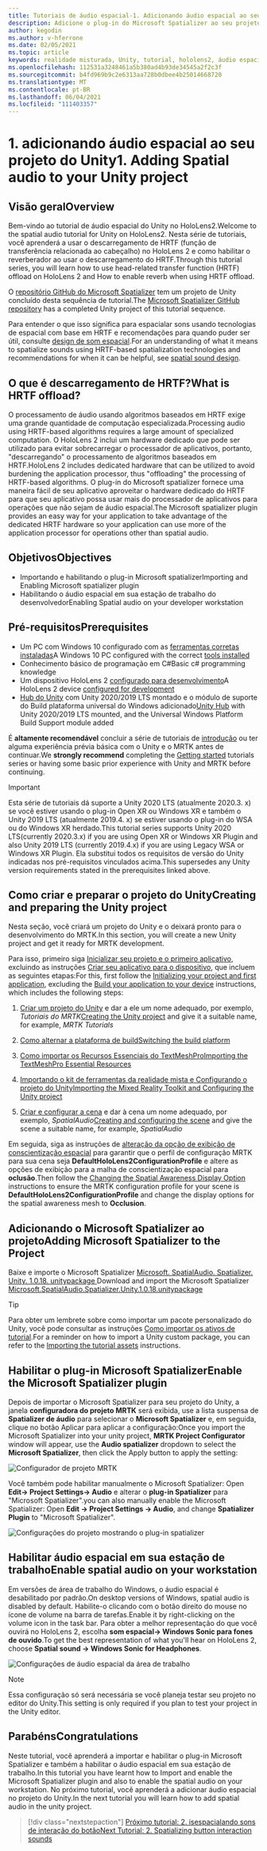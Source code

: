 ```yaml
---
title: Tutoriais de áudio espacial-1. Adicionando áudio espacial ao seu projeto
description: Adicione o plug-in do Microsoft Spatializer ao seu projeto do Unity para acessar o descarregamento de hardware do HoloLens 2 HRTF.
author: kegodin
ms.author: v-hferrone
ms.date: 02/05/2021
ms.topic: article
keywords: realidade misturada, Unity, tutorial, hololens2, áudio espacial, MRTK, kit de ferramentas de realidade mista, UWP, Windows 10, HRTF, função de transferência relacionada ao cabeçalho, reverberação, Microsoft Spatializer
ms.openlocfilehash: 112531a3248461a5b380ad4b93de34545a2f2c3f
ms.sourcegitcommit: b4fd969b9c2e6313aa728b0dbee4b25014668720
ms.translationtype: MT
ms.contentlocale: pt-BR
ms.lasthandoff: 06/04/2021
ms.locfileid: "111403357"
---
```

# <a name="1-adding-spatial-audio-to-your-unity-project"></a><span data-ttu-id="36c77-105">1. adicionando áudio espacial ao seu projeto do Unity</span><span class="sxs-lookup"><span data-stu-id="36c77-105">1. Adding Spatial audio to your Unity project</span></span>

## <a name="overview"></a><span data-ttu-id="36c77-106">Visão geral</span><span class="sxs-lookup"><span data-stu-id="36c77-106">Overview</span></span>

<span data-ttu-id="36c77-107">Bem-vindo ao tutorial de áudio espacial do Unity no HoloLens2.</span><span class="sxs-lookup"><span data-stu-id="36c77-107">Welcome to the spatial audio tutorial for Unity on HoloLens2.</span></span> <span data-ttu-id="36c77-108">Nesta série de tutoriais, você aprenderá a usar o descarregamento de HRTF (função de transferência relacionada ao cabeçalho) no HoloLens 2 e como habilitar o reverberador ao usar o descarregamento do HRTF.</span><span class="sxs-lookup"><span data-stu-id="36c77-108">Through this tutorial series, you will learn how to use head-related transfer function (HRTF) offload on HoloLens 2 and How to enable reverb when using HRTF offload.</span></span>

<span data-ttu-id="36c77-109">O [repositório GitHub do Microsoft Spatializer](https://github.com/microsoft/spatialaudio-unity) tem um projeto de Unity concluído desta sequência de tutorial.</span><span class="sxs-lookup"><span data-stu-id="36c77-109">The [Microsoft Spatializer GitHub repository](https://github.com/microsoft/spatialaudio-unity) has a completed Unity project of this tutorial sequence.</span></span>

<span data-ttu-id="36c77-110">Para entender o que isso significa para espacialar sons usando tecnologias de espacial com base em HRTF e recomendações para quando puder ser útil, consulte [design de som espacial](/windows/mixed-reality/spatial-sound-design).</span><span class="sxs-lookup"><span data-stu-id="36c77-110">For an understanding of what it means to spatialize sounds using HRTF-based spatialization technologies and recommendations for when it can be helpful, see [spatial sound design](/windows/mixed-reality/spatial-sound-design).</span></span>

## <a name="what-is-hrtf-offload"></a><span data-ttu-id="36c77-111">O que é descarregamento de HRTF?</span><span class="sxs-lookup"><span data-stu-id="36c77-111">What is HRTF offload?</span></span>

<span data-ttu-id="36c77-112">O processamento de áudio usando algoritmos baseados em HRTF exige uma grande quantidade de computação especializada.</span><span class="sxs-lookup"><span data-stu-id="36c77-112">Processing audio using HRTF-based algorithms requires a large amount of specialized computation.</span></span> <span data-ttu-id="36c77-113">O HoloLens 2 inclui um hardware dedicado que pode ser utilizado para evitar sobrecarregar o processador de aplicativos, portanto, "descarregando" o processamento de algoritmos baseados em HRTF.</span><span class="sxs-lookup"><span data-stu-id="36c77-113">HoloLens 2 includes dedicated hardware that can be utilized to avoid burdening the application processor, thus "offloading" the processing of HRTF-based algorithms.</span></span>  <span data-ttu-id="36c77-114">O plug-in do Microsoft spatializer fornece uma maneira fácil de seu aplicativo aproveitar o hardware dedicado do HRTF para que seu aplicativo possa usar mais do processador de aplicativos para operações que não sejam de áudio espacial.</span><span class="sxs-lookup"><span data-stu-id="36c77-114">The Microsoft spatializer plugin provides an easy way for your application to take advantage of the dedicated HRTF hardware so your application can use more of the application processor for operations other than spatial audio.</span></span>

## <a name="objectives"></a><span data-ttu-id="36c77-115">Objetivos</span><span class="sxs-lookup"><span data-stu-id="36c77-115">Objectives</span></span>

* <span data-ttu-id="36c77-116">Importando e habilitando o plug-in Microsoft spatializer</span><span class="sxs-lookup"><span data-stu-id="36c77-116">Importing and Enabling Microsoft spatializer plugin</span></span>
* <span data-ttu-id="36c77-117">Habilitando o áudio espacial em sua estação de trabalho do desenvolvedor</span><span class="sxs-lookup"><span data-stu-id="36c77-117">Enabling Spatial audio on your developer workstation</span></span>

## <a name="prerequisites"></a><span data-ttu-id="36c77-118">Pré-requisitos</span><span class="sxs-lookup"><span data-stu-id="36c77-118">Prerequisites</span></span>

* <span data-ttu-id="36c77-119">Um PC com Windows 10 configurado com as [ferramentas corretas instaladas](../../install-the-tools.md)</span><span class="sxs-lookup"><span data-stu-id="36c77-119">A Windows 10 PC configured with the correct [tools installed](../../install-the-tools.md)</span></span>
* <span data-ttu-id="36c77-120">Conhecimento básico de programação em C#</span><span class="sxs-lookup"><span data-stu-id="36c77-120">Basic c# programming knowledge</span></span>
* <span data-ttu-id="36c77-121">Um dispositivo HoloLens 2 [configurado para desenvolvimento](../../platform-capabilities-and-apis/using-visual-studio.md#enabling-developer-mode)</span><span class="sxs-lookup"><span data-stu-id="36c77-121">A HoloLens 2 device [configured for development](../../platform-capabilities-and-apis/using-visual-studio.md#enabling-developer-mode)</span></span>
* <span data-ttu-id="36c77-122"><a href="https://docs.unity3d.com/Manual/GettingStartedInstallingHub.html" target="_blank">Hub do Unity</a> com Unity 2020/2019 LTS montado e o módulo de suporte do Build plataforma universal do Windows adicionado</span><span class="sxs-lookup"><span data-stu-id="36c77-122"><a href="https://docs.unity3d.com/Manual/GettingStartedInstallingHub.html" target="_blank">Unity Hub</a> with Unity 2020/2019 LTS mounted, and the Universal Windows Platform Build Support module added</span></span>

<span data-ttu-id="36c77-123">É **altamente recomendável** concluir a série de tutoriais de [introdução](mr-learning-base-01.md) ou ter alguma experiência prévia básica com o Unity e o MRTK antes de continuar.</span><span class="sxs-lookup"><span data-stu-id="36c77-123">We **strongly recommend** completing the [Getting started](mr-learning-base-01.md) tutorials series or having some basic prior experience with Unity and MRTK before continuing.</span></span>

> [!Important]
> <span data-ttu-id="36c77-124">Esta série de tutoriais dá suporte a Unity 2020 LTS (atualmente 2020.3. x) se você estiver usando o plug-in Open XR ou Windows XR e também o Unity 2019 LTS (atualmente 2019.4. x) se estiver usando o plug-in do WSA ou do Windows XR herdado.</span><span class="sxs-lookup"><span data-stu-id="36c77-124">This tutorial series supports Unity 2020 LTS(currently 2020.3.x) if you are using Open XR or Windows XR Plugin and also Unity 2019 LTS (currently 2019.4.x) if you are using Legacy WSA or Windows XR Plugin.</span></span> <span data-ttu-id="36c77-125">Ela substitui todos os requisitos de versão do Unity indicadas nos pré-requisitos vinculados acima.</span><span class="sxs-lookup"><span data-stu-id="36c77-125">This supersedes any Unity version requirements stated in the prerequisites linked above.</span></span>

## <a name="creating-and-preparing-the-unity-project"></a><span data-ttu-id="36c77-126">Como criar e preparar o projeto do Unity</span><span class="sxs-lookup"><span data-stu-id="36c77-126">Creating and preparing the Unity project</span></span>

<span data-ttu-id="36c77-127">Nesta seção, você criará um projeto do Unity e o deixará pronto para o desenvolvimento do MRTK.</span><span class="sxs-lookup"><span data-stu-id="36c77-127">In this section, you will create a new Unity project and get it ready for MRTK development.</span></span>

<span data-ttu-id="36c77-128">Para isso, primeiro siga [Inicializar seu projeto e o primeiro aplicativo](mr-learning-base-02.md), excluindo as instruções [Criar seu aplicativo para o dispositivo](mr-learning-base-02.md#building-your-application-to-your-hololens-2), que incluem as seguintes etapas:</span><span class="sxs-lookup"><span data-stu-id="36c77-128">For this, first follow the [Initializing your project and first application](mr-learning-base-02.md), excluding the [Build your application to your device](mr-learning-base-02.md#building-your-application-to-your-hololens-2) instructions, which includes the following steps:</span></span>

1. <span data-ttu-id="36c77-129">[Criar um projeto do Unity](mr-learning-base-02.md#creating-the-unity-project) e dar a ele um nome adequado, por exemplo, *Tutoriais do MRTK*</span><span class="sxs-lookup"><span data-stu-id="36c77-129">[Creating the Unity project](mr-learning-base-02.md#creating-the-unity-project) and give it a suitable name, for example, *MRTK Tutorials*</span></span>

1. [<span data-ttu-id="36c77-130">Como alternar a plataforma de build</span><span class="sxs-lookup"><span data-stu-id="36c77-130">Switching the build platform</span></span>](mr-learning-base-02.md#configuring-the-unity-project)

1. [<span data-ttu-id="36c77-131">Como importar os Recursos Essenciais do TextMeshPro</span><span class="sxs-lookup"><span data-stu-id="36c77-131">Importing the TextMeshPro Essential Resources</span></span>](mr-learning-base-02.md#importing-the-textmeshpro-essential-resources)

1. [<span data-ttu-id="36c77-132">Importando o kit de ferramentas da realidade mista e Configurando o projeto do Unity</span><span class="sxs-lookup"><span data-stu-id="36c77-132">Importing the Mixed Reality Toolkit and Configuring the Unity project</span></span>](mr-learning-base-02.md#importing-the-mixed-reality-toolkit-and-configuring-the-unity-project)

1. <span data-ttu-id="36c77-133">[Criar e configurar a cena](mr-learning-base-02.md#creating-the-scene-and-configuring-mrtk) e dar à cena um nome adequado, por exemplo, *SpatialAudio*</span><span class="sxs-lookup"><span data-stu-id="36c77-133">[Creating and configuring the scene](mr-learning-base-02.md#creating-the-scene-and-configuring-mrtk) and give the scene a suitable name, for example, *SpatialAudio*</span></span>

<span data-ttu-id="36c77-134">Em seguida, siga as instruções de [alteração da opção de exibição de conscientização espacial](mr-learning-base-03.md#changing-the-spatial-awareness-display-option) para garantir que o perfil de configuração MRTK para sua cena seja **DefaultHoloLens2ConfigurationProfile** e altere as opções de exibição para a malha de conscientização espacial para **oclusão**.</span><span class="sxs-lookup"><span data-stu-id="36c77-134">Then follow the [Changing the Spatial Awareness Display Option](mr-learning-base-03.md#changing-the-spatial-awareness-display-option) instructions to ensure the MRTK configuration profile for your scene is **DefaultHoloLens2ConfigurationProfile** and change the display options for the spatial awareness mesh to **Occlusion**.</span></span>

## <a name="adding-microsoft-spatializer-to-the-project"></a><span data-ttu-id="36c77-135">Adicionando o Microsoft Spatializer ao projeto</span><span class="sxs-lookup"><span data-stu-id="36c77-135">Adding Microsoft Spatializer to the Project</span></span>

<span data-ttu-id="36c77-136">Baixe e importe o Microsoft Spatializer  <a href="https://github.com/microsoft/spatialaudio-unity/releases/download/v1.0.18/Microsoft.SpatialAudio.Spatializer.Unity.1.0.18.unitypackage" target="_blank">Microsoft. SpatialAudio. Spatializer. Unity. 1.0.18. unitypackage </a></span><span class="sxs-lookup"><span data-stu-id="36c77-136">Download and import the Microsoft Spatializer  <a href="https://github.com/microsoft/spatialaudio-unity/releases/download/v1.0.18/Microsoft.SpatialAudio.Spatializer.Unity.1.0.18.unitypackage" target="_blank">Microsoft.SpatialAudio.Spatializer.Unity.1.0.18.unitypackage </a></span></span>

>[!TIP]
> <span data-ttu-id="36c77-137">Para obter um lembrete sobre como importar um pacote personalizado do Unity, você pode consultar as instruções [Como importar os ativos de tutorial](mr-learning-base-02.md#importing-the-tutorial-assets).</span><span class="sxs-lookup"><span data-stu-id="36c77-137">For a reminder on how to import a Unity custom package, you can refer to the [Importing the tutorial assets](mr-learning-base-02.md#importing-the-tutorial-assets) instructions.</span></span>

## <a name="enable-the-microsoft-spatializer-plugin"></a><span data-ttu-id="36c77-138">Habilitar o plug-in Microsoft Spatializer</span><span class="sxs-lookup"><span data-stu-id="36c77-138">Enable the Microsoft Spatializer plugin</span></span>

<span data-ttu-id="36c77-139">Depois de importar o Microsoft Spatializer para seu projeto do Unity, a janela **configuradora do projeto MRTK** será exibida, use a lista suspensa de **Spatializer de áudio** para selecionar o **Microsoft Spatializer** e, em seguida, clique no botão Aplicar para aplicar a configuração:</span><span class="sxs-lookup"><span data-stu-id="36c77-139">Once you import the Microsoft Spatializer into your unity project, **MRTK Project Configurator** window will appear, use the **Audio spatializer** dropdown to select the **Microsoft Spatializer**, then click the Apply button to apply the setting:</span></span>

![Configurador de projeto MRTK](images/spatial-audio/spatial-audio-01-section3-step1-1.PNG)

<span data-ttu-id="36c77-141">Você também pode habilitar manualmente o Microsoft Spatializer: Open **Edit-> Project Settings-> Audio** e alterar o **plug-in Spatializer** para "Microsoft Spatializer".</span><span class="sxs-lookup"><span data-stu-id="36c77-141">you can also manually enable the Microsoft Spatializer: Open **Edit -> Project Settings -> Audio**, and change **Spatializer Plugin** to "Microsoft Spatializer".</span></span>

![Configurações do projeto mostrando o plug-in spatializer](images/spatial-audio/spatial-audio-01-section3-step1-2.PNG)

## <a name="enable-spatial-audio-on-your-workstation"></a><span data-ttu-id="36c77-143">Habilitar áudio espacial em sua estação de trabalho</span><span class="sxs-lookup"><span data-stu-id="36c77-143">Enable spatial audio on your workstation</span></span>

<span data-ttu-id="36c77-144">Em versões de área de trabalho do Windows, o áudio espacial é desabilitado por padrão.</span><span class="sxs-lookup"><span data-stu-id="36c77-144">On desktop versions of Windows, spatial audio is disabled by default.</span></span> <span data-ttu-id="36c77-145">Habilite-o clicando com o botão direito do mouse no ícone de volume na barra de tarefas.</span><span class="sxs-lookup"><span data-stu-id="36c77-145">Enable it by right-clicking on the volume icon in the task bar.</span></span> <span data-ttu-id="36c77-146">Para obter a melhor representação do que você ouvirá no HoloLens 2, escolha **som espacial-> Windows Sonic para fones de ouvido**.</span><span class="sxs-lookup"><span data-stu-id="36c77-146">To get the best representation of what you'll hear on HoloLens 2, choose **Spatial sound -> Windows Sonic for Headphones**.</span></span>

![Configurações de áudio espacial da área de trabalho](images/spatial-audio/spatial-audio-01-section4-step1-1.PNG)

> [!NOTE]
> <span data-ttu-id="36c77-148">Essa configuração só será necessária se você planeja testar seu projeto no editor do Unity.</span><span class="sxs-lookup"><span data-stu-id="36c77-148">This setting is only required if you plan to test your project in the Unity editor.</span></span>

## <a name="congratulations"></a><span data-ttu-id="36c77-149">Parabéns</span><span class="sxs-lookup"><span data-stu-id="36c77-149">Congratulations</span></span>

<span data-ttu-id="36c77-150">Neste tutorial, você aprenderá a importar e habilitar o plug-in Microsoft Spatializer e também a habilitar o áudio espacial em sua estação de trabalho.</span><span class="sxs-lookup"><span data-stu-id="36c77-150">In this tutorial you have learnt how to Import and enable the Microsoft Spatializer plugin and also to enable the spatial audio on your workstation.</span></span>
<span data-ttu-id="36c77-151">No próximo tutorial, você aprenderá a adicionar áudio espacial no projeto do Unity.</span><span class="sxs-lookup"><span data-stu-id="36c77-151">In the next tutorial you will learn how to add spatial audio in the unity project.</span></span>

> [!div class="nextstepaction"]
> [<span data-ttu-id="36c77-152">Próximo tutorial: 2. isespacialando sons de interação do botão</span><span class="sxs-lookup"><span data-stu-id="36c77-152">Next Tutorial: 2. Spatializing button interaction sounds</span></span>](unity-spatial-audio-ch2.md)
